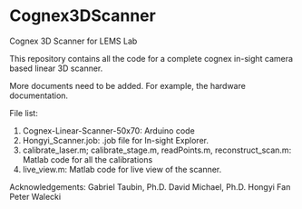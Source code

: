 # Cognex3DScanner
Cognex 3D Scanner for LEMS Lab

This repository contains all the code for a complete cognex in-sight camera based linear 3D scanner. 

More documents need to be added. For example, the hardware documentation. 

File list:
1. Cognex-Linear-Scanner-50x70: Arduino code
2. Hongyi_Scanner.job: .job file for In-sight Explorer. 
3. calibrate_laser.m; calibrate_stage.m, readPoints.m, reconstruct_scan.m: Matlab code for all the calibrations
4. live_view.m: Matlab code for live view of the scanner. 


Acknowledgements:
Gabriel Taubin, Ph.D.
David Michael, Ph.D.
Hongyi Fan
Peter Walecki
